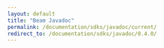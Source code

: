 ```yaml
---
layout: default
title: "Beam Javadoc"
permalink: /documentation/sdks/javadoc/current/
redirect_to: /documentation/sdks/javadoc/0.4.0/
---
```


